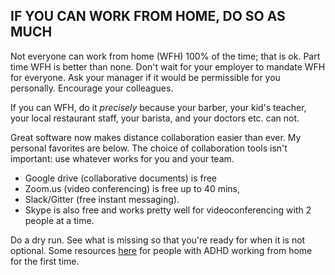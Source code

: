 ## IF YOU CAN WORK FROM HOME, DO SO AS MUCH                      

Not everyone can work from home (WFH) 100% of the time; that is ok. Part time WFH is better than none. Don't wait for your employer to mandate
WFH for everyone. Ask your manager if it would be permissible for you personally. Encourage your colleagues.

If you can WFH, do it *precisely* because your barber, your kid's teacher, your local restaurant staff, your barista, and your doctors etc. can not.

Great software now makes distance collaboration easier than ever. My personal favorites are below. The choice of collaboration tools isn't important: use whatever works for you and your team.

-   Google drive (collaborative documents) is free
-   Zoom.us (video conferencing) is free up to 40 mins,
-   Slack/Gitter (free instant messaging).
-   Skype is also free and works pretty well for videoconferencing with 2 people at a time.

Do a dry run. See what is missing so that you're ready for when it is not optional. Some resources [here](https://twitter.com/BadassBowden/status/1235793674174435328) for people with ADHD working from home for the first time.
